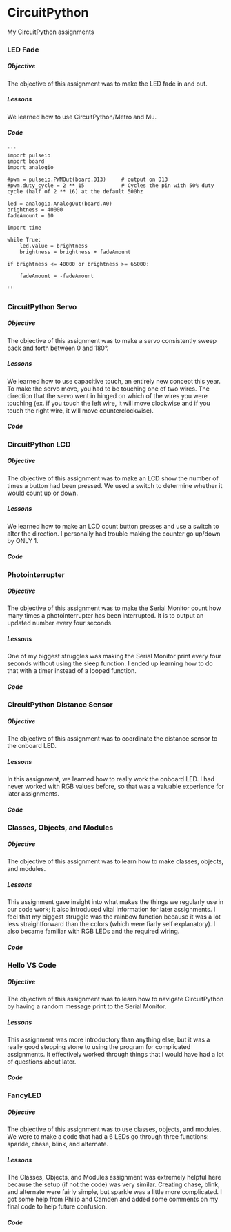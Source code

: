 # CircuitPython
My CircuitPython assignments


### LED Fade

##### Objective 
The objective of this assignment was to make the LED fade in and out. 

##### Lessons
We learned how to use CircuitPython/Metro and Mu. 

##### Code 

    '''
    import pulseio
    import board
    import analogio

    #pwm = pulseio.PWMOut(board.D13)     # output on D13
    #pwm.duty_cycle = 2 ** 15            # Cycles the pin with 50% duty cycle (half of 2 ** 16) at the default 500hz

    led = analogio.AnalogOut(board.A0)
    brightness = 40000
    fadeAmount = 10

    import time

    while True:
        led.value = brightness
        brightness = brightness + fadeAmount

    if brightness <= 40000 or brightness >= 65000:

        fadeAmount = -fadeAmount
'''

### CircuitPython Servo

##### Objective 
The objective of this assignment was to make a servo consistently sweep back and forth between 0 and 180°.

##### Lessons
We learned how to use capacitive touch, an entirely new concept this year. To make the servo move, you had to be touching one of two wires. The direction that the servo went in hinged on which of the wires you were touching (ex. if you touch the left wire, it will move clockwise and if you touch the right wire, it will move counterclockwise). 

##### Code 

### CircuitPython LCD

##### Objective 
The objective of this assignment was to make an LCD show the number of times a button had been pressed. We used a switch to determine whether it would count up or down. 

##### Lessons
We learned how to make an LCD count button presses and use a switch to alter the direction. I personally had trouble making the counter go up/down by ONLY 1. 

##### Code 

### Photointerrupter 

##### Objective
The objective of this assignment was to make the Serial Monitor count how many times a photointerrupter has been interrupted. It is to output an updated number every four seconds.

##### Lessons
One of my biggest struggles was making the Serial Monitor print every four seconds without using the sleep function. I ended up learning how to do that with a timer instead of a looped function. 

##### Code 

### CircuitPython Distance Sensor

##### Objective 
The objective of this assignment was to coordinate the distance sensor to the onboard LED. 

##### Lessons
In this assignment, we learned how to really work the onboard LED. I had never worked with RGB values before, so that was a valuable experience for later assignments. 

##### Code 

### Classes, Objects, and Modules

##### Objective 
The objective of this assignment was to learn how to make classes, objects, and modules. 

##### Lessons
This assignment gave insight into what makes the things we regularly use in our code work; it also introduced vital information for later assignments. I feel that my biggest struggle was the rainbow function because it was a lot less straightforward than  the colors (which were fiarly self explanatory). I also became familiar with RGB LEDs and the required wiring.

##### Code 

### Hello VS Code

##### Objective 
The objective of this assignment was to learn how to navigate CircuitPython by having a random message print to the Serial Monitor. 

##### Lessons
This assignment was more introductory than anything else, but it was a really good stepping stone to using the program for complicated assignments. It effectively worked through things that I would have had a lot of questions about later. 

##### Code 

### FancyLED

##### Objective 
The objective of this assignment was to use classes, objects, and modules. We were to make a code that had a 6 LEDs go through three functions: sparkle, chase, blink, and alternate. 

##### Lessons
The Classes, Objects, and Modules assignment was extremely helpful here because the setup (if not the code) was very similar. Creating chase, blink, and alternate were fairly simple, but sparkle was a little more complicated. I got some help from Philip and Camden and added some comments on my final code to help future confusion. 

##### Code 

